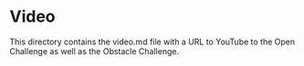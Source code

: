 Video
====

This directory contains the video.md file with a URL to YouTube to the Open Challenge as well as the Obstacle Challenge.

